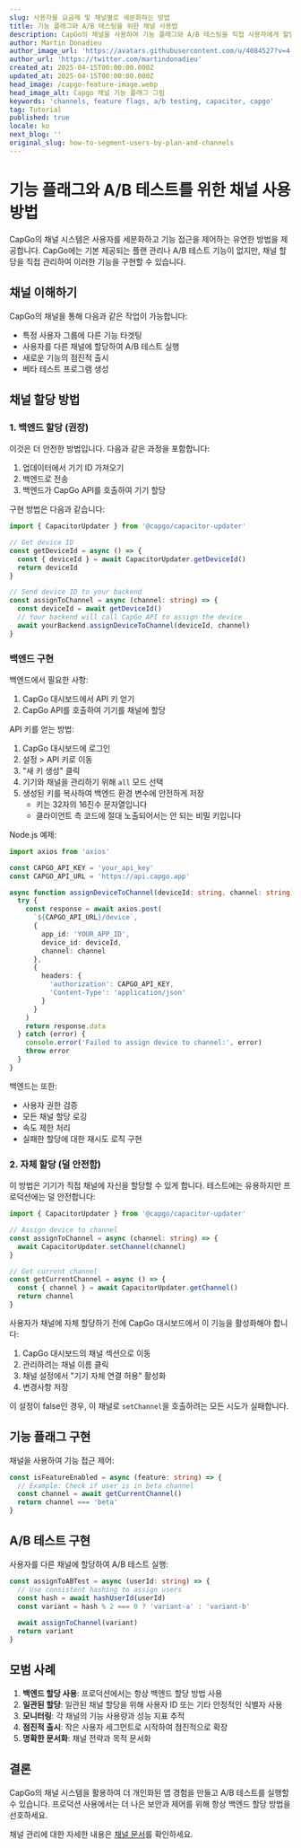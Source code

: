 ```yaml
---
slug: 사용자를 요금제 및 채널별로 세분화하는 방법
title: 기능 플래그와 A/B 테스팅을 위한 채널 사용법
description: CapGo의 채널을 사용하여 기능 플래그와 A/B 테스팅을 직접 사용자에게 할당하거나 백엔드를 활용하는 방법 알아보기
author: Martin Donadieu
author_image_url: 'https://avatars.githubusercontent.com/u/4084527?v=4'
author_url: 'https://twitter.com/martindonadieu'
created_at: 2025-04-15T00:00:00.000Z
updated_at: 2025-04-15T00:00:00.000Z
head_image: /capgo-feature-image.webp
head_image_alt: Capgo 채널 기능 플래그 그림
keywords: 'channels, feature flags, a/b testing, capacitor, capgo'
tag: Tutorial
published: true
locale: ko
next_blog: ''
original_slug: how-to-segment-users-by-plan-and-channels
---
```

# 기능 플래그와 A/B 테스트를 위한 채널 사용 방법

CapGo의 채널 시스템은 사용자를 세분화하고 기능 접근을 제어하는 유연한 방법을 제공합니다. CapGo에는 기본 제공되는 플랜 관리나 A/B 테스트 기능이 없지만, 채널 할당을 직접 관리하여 이러한 기능을 구현할 수 있습니다.

## 채널 이해하기

CapGo의 채널을 통해 다음과 같은 작업이 가능합니다:
- 특정 사용자 그룹에 다른 기능 타겟팅
- 사용자를 다른 채널에 할당하여 A/B 테스트 실행
- 새로운 기능의 점진적 출시
- 베타 테스트 프로그램 생성

## 채널 할당 방법

### 1. 백엔드 할당 (권장)

이것은 더 안전한 방법입니다. 다음과 같은 과정을 포함합니다:
1. 업데이터에서 기기 ID 가져오기
2. 백엔드로 전송
3. 백엔드가 CapGo API를 호출하여 기기 할당

구현 방법은 다음과 같습니다:

```typescript
import { CapacitorUpdater } from '@capgo/capacitor-updater'

// Get device ID
const getDeviceId = async () => {
  const { deviceId } = await CapacitorUpdater.getDeviceId()
  return deviceId
}

// Send device ID to your backend
const assignToChannel = async (channel: string) => {
  const deviceId = await getDeviceId()
  // Your backend will call CapGo API to assign the device
  await yourBackend.assignDeviceToChannel(deviceId, channel)
}
```

### 백엔드 구현

백엔드에서 필요한 사항:
1. CapGo 대시보드에서 API 키 얻기
2. CapGo API를 호출하여 기기를 채널에 할당

API 키를 얻는 방법:
1. CapGo 대시보드에 로그인
2. 설정 > API 키로 이동
3. "새 키 생성" 클릭
4. 기기와 채널을 관리하기 위해 `all` 모드 선택
5. 생성된 키를 복사하여 백엔드 환경 변수에 안전하게 저장
   - 키는 32자의 16진수 문자열입니다
   - 클라이언트 측 코드에 절대 노출되어서는 안 되는 비밀 키입니다

Node.js 예제:

```typescript
import axios from 'axios'

const CAPGO_API_KEY = 'your_api_key'
const CAPGO_API_URL = 'https://api.capgo.app'

async function assignDeviceToChannel(deviceId: string, channel: string) {
  try {
    const response = await axios.post(
      `${CAPGO_API_URL}/device`,
      {
        app_id: 'YOUR_APP_ID',
        device_id: deviceId,
        channel: channel
      },
      {
        headers: {
          'authorization': CAPGO_API_KEY,
          'Content-Type': 'application/json'
        }
      }
    )
    return response.data
  } catch (error) {
    console.error('Failed to assign device to channel:', error)
    throw error
  }
}
```

백엔드는 또한:
- 사용자 권한 검증
- 모든 채널 할당 로깅
- 속도 제한 처리
- 실패한 할당에 대한 재시도 로직 구현

### 2. 자체 할당 (덜 안전함)

이 방법은 기기가 직접 채널에 자신을 할당할 수 있게 합니다. 테스트에는 유용하지만 프로덕션에는 덜 안전합니다:

```typescript
import { CapacitorUpdater } from '@capgo/capacitor-updater'

// Assign device to channel
const assignToChannel = async (channel: string) => {
  await CapacitorUpdater.setChannel(channel)
}

// Get current channel
const getCurrentChannel = async () => {
  const { channel } = await CapacitorUpdater.getChannel()
  return channel
}
```

사용자가 채널에 자체 할당하기 전에 CapGo 대시보드에서 이 기능을 활성화해야 합니다:

1. CapGo 대시보드의 채널 섹션으로 이동
2. 관리하려는 채널 이름 클릭
3. 채널 설정에서 "기기 자체 연결 허용" 활성화
4. 변경사항 저장

이 설정이 false인 경우, 이 채널로 `setChannel`을 호출하려는 모든 시도가 실패합니다.

## 기능 플래그 구현

채널을 사용하여 기능 접근 제어:

```typescript
const isFeatureEnabled = async (feature: string) => {
  // Example: Check if user is in beta channel
  const channel = await getCurrentChannel()
  return channel === 'beta'
}
```

## A/B 테스트 구현

사용자를 다른 채널에 할당하여 A/B 테스트 실행:

```typescript
const assignToABTest = async (userId: string) => {
  // Use consistent hashing to assign users
  const hash = await hashUserId(userId)
  const variant = hash % 2 === 0 ? 'variant-a' : 'variant-b'
  
  await assignToChannel(variant)
  return variant
}
```

## 모범 사례

1. **백엔드 할당 사용**: 프로덕션에서는 항상 백엔드 할당 방법 사용
2. **일관된 할당**: 일관된 채널 할당을 위해 사용자 ID 또는 기타 안정적인 식별자 사용
3. **모니터링**: 각 채널의 기능 사용량과 성능 지표 추적
4. **점진적 출시**: 작은 사용자 세그먼트로 시작하여 점진적으로 확장
5. **명확한 문서화**: 채널 전략과 목적 문서화

## 결론

CapGo의 채널 시스템을 활용하여 더 개인화된 앱 경험을 만들고 A/B 테스트를 실행할 수 있습니다. 프로덕션 사용에서는 더 나은 보안과 제어를 위해 항상 백엔드 할당 방법을 선호하세요.

채널 관리에 대한 자세한 내용은 [채널 문서](/docs/live-updates/channels/)를 확인하세요.
